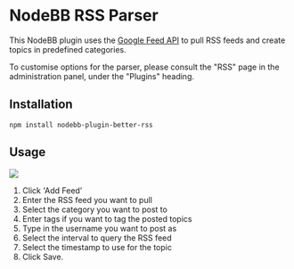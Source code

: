 # NodeBB RSS Parser

This NodeBB plugin uses the [Google Feed API](https://developers.google.com/feed/) to pull RSS feeds and create topics in predefined categories.

To customise options for the parser, please consult the "RSS" page in the administration panel, under the "Plugins" heading.

## Installation

    npm install nodebb-plugin-better-rss

## Usage

![](http://i.imgur.com/X1lqTPG.png)

1. Click 'Add Feed'
2. Enter the RSS feed you want to pull
3. Select the category you want to post to
4. Enter tags if you want to tag the posted topics
5. Type in the username you want to post as
6. Select the interval to query the RSS feed
7. Select the timestamp to use for the topic
8. Click Save.
